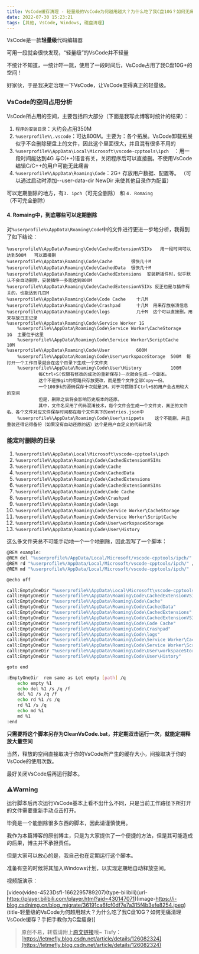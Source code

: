 ```yaml
---
title: VsCode缓存清理 - 轻量级的VsCode为何越用越大？为什么吃了我C盘10G？如何无痛清理VsCode缓存？手把手教你为C盘瘦身
date: 2022-07-30 15:23:21
tags: [其他, VsCode, Windows, 磁盘清理]
---
```


VsCode是一款**轻量级**代码编辑器

可用一段就会很快发现，“轻量级”的VsCode并不轻量

不统计不知道，一统计吓一跳，使用了一段时间后，VsCode占用了我C盘10G+的空间！

好家伙，于是我决定治理一下VsCode，让VsCode变得真正的轻量级。

### VsCode的空间占用分析

VsCode所占用的空间，主要包括四大部分（下面是我写此博客时统计的结果）：

1. ```程序的安装目录```：大约会占用350M
2. ```%userprofile%\.vscode```：可达800M。主要为：各个拓展。VsCode卸载拓展似乎不会删除硬盘上的文件，因此这个里面很大，并且混有很多不用的
3. ```%userprofile%\AppData\Local\Microsoft\vscode-cpptools\ipch  ```：用一段时间能达到4G  与C(++)语言有关，关闭程序后可以直接删。不使用VsCode编辑C/C++的用户可能无此痛苦
4. ```%userprofile%\AppData\Roaming\Code```：2G+  存放用户数据、配置等。  （可以通过启动时添加--user-data-dir NewDir  来使其他目录作为配置）


可以定期删除的地方，有```3. ipch```（可完全删除） 和 ```4. Romaing```（不可完全删除）

#### 4. Romaing中，到底哪些可以定期删除

对```%userprofile%\AppData\Roaming\Code```中的文件进行更进一步地分析，我得到了如下结论：

```
%userprofile%\AppData\Roaming\Code\CachedExtensionVSIXs   用一段时间可以达到500M   可以直接删
%userprofile%\AppData\Roaming\Code\Cache       很快几十M
%userprofile%\AppData\Roaming\Code\CachedData  很快几十M
%userprofile%\AppData\Roaming\Code\CachedExtensions  安装新插件时，似乎默认不会自动删除，安装插件一多能达到800M
%userprofile%\AppData\Roaming\Code\CachedExtensionVSIXs 反正也是与插件有关的，也能达到几百M
%userprofile%\AppData\Roaming\Code\Code Cache    十几M
%userprofile%\AppData\Roaming\Code\Crashpad      十几M  用来存放崩溃信息
%userprofile%\AppData\Roaming\Code\logs          几十M  这个可以直接删，用来存放日志记录
%userprofile%\AppData\Roaming\Code\Service Worker 1G    
    %userprofile%\AppData\Roaming\Code\Service Worker\CacheStorage   1G  主要位于这里
    %userprofile%\AppData\Roaming\Code\Service Worker\ScriptCache    10M
%userprofile%\AppData\Roaming\Code\User          600M
    %userprofile%\AppData\Roaming\Code\User\workspaceStorage  500M  每打开一个工作目录就会在这个目录下生成一个文件夹
    %userprofile%\AppData\Roaming\Code\User\History           100M
            每Ctrl+S(仅限有修改的成功的重新保存)一次就会生成一个副本。
            这个不是按git的思路只存放更改，而是整个文件全部Copy一份。
            一个100多k的源码保存十次就是1M，对于习惯随手Ctrl+S的用户会占用较大的空间
            但是，删除之后将会影响历史版本的还原。
            其中，文件名采用了代码混淆技术，每个文件会生成一个文件夹，真正的文件名、各个文件对应文件保存时间都在每个文件夹下的entries.json中
    %userprofile%\AppData\Roaming\Code\User\snippets    这个不能删，并且重装还得记得备份（如果没有自动还原的话）这个是用户自定义的代码片段
```

### 能定时删除的目录

1. ```%userprofile%\AppData\Local\Microsoft\vscode-cpptools\ipch```
2. ```%userprofile%\AppData\Roaming\Code\CachedExtensionVSIXs```
3. ```%userprofile%\AppData\Roaming\Code\Cache```
4. ```%userprofile%\AppData\Roaming\Code\CachedData```
5. ```%userprofile%\AppData\Roaming\Code\CachedExtensions```
6. ```%userprofile%\AppData\Roaming\Code\CachedExtensionVSIXs```
7. ```%userprofile%\AppData\Roaming\Code\Code Cache```
8. ```%userprofile%\AppData\Roaming\Code\Crashpad```
9. ```%userprofile%\AppData\Roaming\Code\logs```
10. ```%userprofile%\AppData\Roaming\Code\Service Worker\CacheStorage```
11. ```%userprofile%\AppData\Roaming\Code\Service Worker\ScriptCache```
12. ```%userprofile%\AppData\Roaming\Code\User\workspaceStorage```
13. ```%userprofile%\AppData\Roaming\Code\User\History```


这么多文件夹总不可能手动地一个一个地删除，因此我写了一个脚本：

```bash
@REM example:
@REM del "%userprofile%/AppData/Local/Microsoft/vscode-cpptools/ipch/" /s /q /f
@REM rd "%userprofile%/AppData/Local/Microsoft/vscode-cpptools/ipch/" /s /q
@REM md "%userprofile%/AppData/Local/Microsoft/vscode-cpptools/ipch/"

@echo off

call:EmptyOneDir "%userprofile%\AppData\Local\Microsoft\vscode-cpptools\ipch"
call:EmptyOneDir "%userprofile%\AppData\Roaming\Code\CachedExtensionVSIXs"
call:EmptyOneDir "%userprofile%\AppData\Roaming\Code\Cache"
call:EmptyOneDir "%userprofile%\AppData\Roaming\Code\CachedData"
call:EmptyOneDir "%userprofile%\AppData\Roaming\Code\CachedExtensions"
call:EmptyOneDir "%userprofile%\AppData\Roaming\Code\CachedExtensionVSIXs"
call:EmptyOneDir "%userprofile%\AppData\Roaming\Code\Code Cache"
call:EmptyOneDir "%userprofile%\AppData\Roaming\Code\Crashpad"
call:EmptyOneDir "%userprofile%\AppData\Roaming\Code\logs"
call:EmptyOneDir "%userprofile%\AppData\Roaming\Code\Service Worker\CacheStorage"
call:EmptyOneDir "%userprofile%\AppData\Roaming\Code\Service Worker\ScriptCache"
call:EmptyOneDir "%userprofile%\AppData\Roaming\Code\User\workspaceStorage"
call:EmptyOneDir "%userprofile%\AppData\Roaming\Code\User\History"

goto end

:EmptyOneDir  rem same as Let empty [path] /q
    echo empty %1
    echo del %1 /s /q /f
    del %1 /s /q /f
    echo rd %1 /s /q
    rd %1 /s /q
    echo md %1
    md %1
:end
```

**只需要将这个脚本另存为CleanVsCode.bat，并定期双击运行一次，就能定期释放大量空间**

当然，释放的空间直接取决于你的VsCode所产生的缓存大小，间接取决于你的VsCode的使用次数。

最好关闭VsCode后再运行脚本。

### ⚠️Warning

运行脚本后再次运行VsCode基本上看不出什么不同，只是当前工作路径下所打开的文件需要重新手动点击打开。

毕竟是一个能删除很多东西的脚本，因此请谨慎使用。

我作为本篇博客的原创博主，只是为大家提供了一个便捷的方法，但是其可能造成的后果，博主并不承担责任。

但是大家可以放心的是，我自己也在定期运行这个脚本。

准备有空的时候将其加入Windows计划，以实现定期地自动释放空间。

视频版演示：

[video(video-4523Dsfl-1662295789207)(type-bilibili)(url-https://player.bilibili.com/player.html?aid=430147071)(image-https://i-blog.csdnimg.cn/blog_migrate/36191ca6fcf0df7e7a315f4b3efe8254.jpeg)(title-轻量级的VsCode为何越用越大？为什么吃了我C盘10G？如何无痛清理VsCode缓存？手把手教你为C盘瘦身)]

> 原创不易，转载请附上[原文链接](https://blog.letmefly.xyz/2022/07/30/Other-VsCode-WhyLightweightVsCodeCanEatMyCDrive10G/)哦~
> Tisfy：[https://letmefly.blog.csdn.net/article/details/126082324](https://letmefly.blog.csdn.net/article/details/126082324)